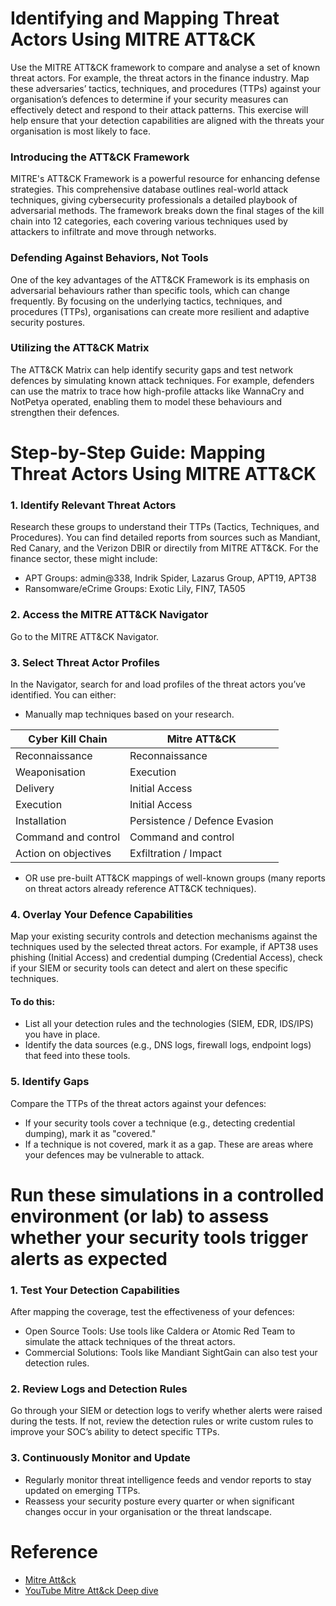 # Identifying and Mapping Threat Actors Using MITRE ATT&CK

Use the MITRE ATT&CK framework to compare and analyse a set of known threat actors. For example, the threat actors in the finance industry. Map these adversaries’ tactics, techniques, and procedures (TTPs) against your organisation’s defences to determine if your security measures can effectively detect and respond to their attack patterns. This exercise will help ensure that your detection capabilities are aligned with the threats your organisation is most likely to face.

### Introducing the ATT&CK Framework
MITRE's ATT&CK Framework is a powerful resource for enhancing defense strategies. This comprehensive database outlines real-world attack techniques, giving cybersecurity professionals a detailed playbook of adversarial methods. The framework breaks down the final stages of the kill chain into 12 categories, each covering various techniques used by attackers to infiltrate and move through networks.

### Defending Against Behaviors, Not Tools
One of the key advantages of the ATT&CK Framework is its emphasis on adversarial behaviours rather than specific tools, which can change frequently. By focusing on the underlying tactics, techniques, and procedures (TTPs), organisations can create more resilient and adaptive security postures.

### Utilizing the ATT&CK Matrix
The ATT&CK Matrix can help identify security gaps and test network defences by simulating known attack techniques. For example, defenders can use the matrix to trace how high-profile attacks like WannaCry and NotPetya operated, enabling them to model these behaviours and strengthen their defences.

# Step-by-Step Guide: Mapping Threat Actors Using MITRE ATT&CK

### 1. Identify Relevant Threat Actors
Research these groups to understand their TTPs (Tactics, Techniques, and Procedures). You can find detailed reports from sources such as Mandiant, Red Canary, and the Verizon DBIR or directily from MITRE ATT&CK. For the finance sector, these might include:
- APT Groups: admin@338, Indrik Spider, Lazarus Group, APT19, APT38
- Ransomware/eCrime Groups: Exotic Lily, FIN7, TA505

### 2. Access the MITRE ATT&CK Navigator
Go to the MITRE ATT&CK Navigator.

### 3. Select Threat Actor Profiles
In the Navigator, search for and load profiles of the threat actors you’ve identified. You can either:
- Manually map techniques based on your research.

| Cyber Kill Chain       | Mitre ATT&CK |
|--------------------------|---------------------|
|  Reconnaissance          |Reconnaissance |
| Weaponisation            | Execution|
| Delivery                 | Initial Access|
| Execution                | Initial Access|
| Installation             | Persistence / Defence Evasion|
| Command and control      | Command and control|
| Action on objectives     | Exfiltration  / Impact|
- OR use pre-built ATT&CK mappings of well-known groups (many reports on threat actors already reference ATT&CK techniques).



### 4. Overlay Your Defence Capabilities
Map your existing security controls and detection mechanisms against the techniques used by the selected threat actors. For example, if APT38 uses phishing (Initial Access) and credential dumping (Credential Access), check if your SIEM or security tools can detect and alert on these specific techniques.
#### To do this:
- List all your detection rules and the technologies (SIEM, EDR, IDS/IPS) you have in place.
- Identify the data sources (e.g., DNS logs, firewall logs, endpoint logs) that feed into these tools.

### 5. Identify Gaps
Compare the TTPs of the threat actors against your defences:
- If your security tools cover a technique (e.g., detecting credential dumping), mark it as "covered."
- If a technique is not covered, mark it as a gap. These are areas where your defences may be vulnerable to attack.

# Run these simulations in a controlled environment (or lab) to assess whether your security tools trigger alerts as expected

### 1. Test Your Detection Capabilities
After mapping the coverage, test the effectiveness of your defences:
- Open Source Tools: Use tools like Caldera or Atomic Red Team to simulate the attack techniques of the threat actors.
- Commercial Solutions: Tools like Mandiant SightGain can also test your detection rules.

### 2. Review Logs and Detection Rules
Go through your SIEM or detection logs to verify whether alerts were raised during the tests. If not, review the detection rules or write custom rules to improve your SOC’s ability to detect specific TTPs.

### 3. Continuously Monitor and Update
- Regularly monitor threat intelligence feeds and vendor reports to stay updated on emerging TTPs.
- Reassess your security posture every quarter or when significant changes occur in your organisation or the threat landscape.


# Reference 

-  <a href="https://attack.mitre.org/">Mitre Att&ck</a>    
- <a href="https://youtube.com/playlist?list=PLLGRmm150VfBd_bk6fGqTqxr8SBeDcprb&si=HOCl3sKBg3I_xzLC">YouTube Mitre Att&ck Deep dive</a>  



